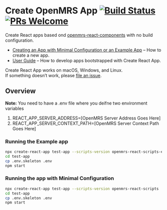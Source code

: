 # Create OpenMRS App [![Build Status](https://dev.azure.com/facebook/create-react-app/_apis/build/status/facebook.create-react-app?branchName=master)](https://dev.azure.com/facebook/create-react-app/_build/latest?definitionId=1&branchName=master) [![PRs Welcome](https://img.shields.io/badge/PRs-welcome-green.svg)](https://github.com/facebook/create-react-app/pulls)

Create React apps based ond [openmrs-react-components](https://github.com/openmrs/openmrs-react-components) with no build configuration.

- [Creating an App with Minimal Configuration or an Example App](#creating-an-app) – How to create a new app.
- [User Guide](https://facebook.github.io/create-react-app/) – How to develop apps bootstrapped with Create React App.

Create React App works on macOS, Windows, and Linux.<br>
If something doesn’t work, please [file an issue](https://github.com/facebook/create-react-app/issues/new).

## Overview

**Note:** You need to have a .env file where you deifne two environment variables
1. REACT_APP_SERVER_ADDRESS=[OpenMRS Server Address Goes Here]
2. REACT_APP_SERVER_CONTEXT_PATH=[OpenMRS Server Context Path Goes Here]

### Running the Example app

```sh
npx create-react-app test-app --scripts-version openmrs-react-scripts-example
cd test-app
cp .env.skeleton .env
npm start
```

### Running the app with Minimal Configuration

```sh
npx create-react-app test-app --scripts-version openmrs-react-scripts
cd test-app
cp .env.skeleton .env
npm start
```
